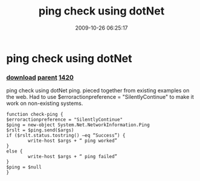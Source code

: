 ﻿---
pid:            1419
parent:         1418
children:       1420
poster:         jkavanagh58
title:          ping check using dotNet 
date:           2009-10-26 06:25:17
description:    ping check using dotNet ping.  pieced together from existing examples on the web.  Had to use $erroractionpreference = "SilentlyContinue" to make it work on non-existing systems.
 
format:         posh
---

# ping check using dotNet 

### [download](1419.ps1) [parent](1418.md) [1420](1420.md)

ping check using dotNet ping.  pieced together from existing examples on the web.  Had to use $erroractionpreference = "SilentlyContinue" to make it work on non-existing systems.
 

```posh
function check-ping {
$erroractionpreference = "SilentlyContinue"
$ping = new-object System.Net.NetworkInformation.Ping
$rslt = $ping.send($args)
if ($rslt.status.tostring() –eq “Success”) {
        write-host $args + “ ping worked”
}
else {
        write-host $args + “ ping failed”
}
$ping = $null
}
```
